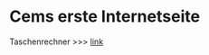 # Cems erste Internetseite
Taschenrechner >>>
[link](https://cem1603.github.io/taschenrechner.html)
